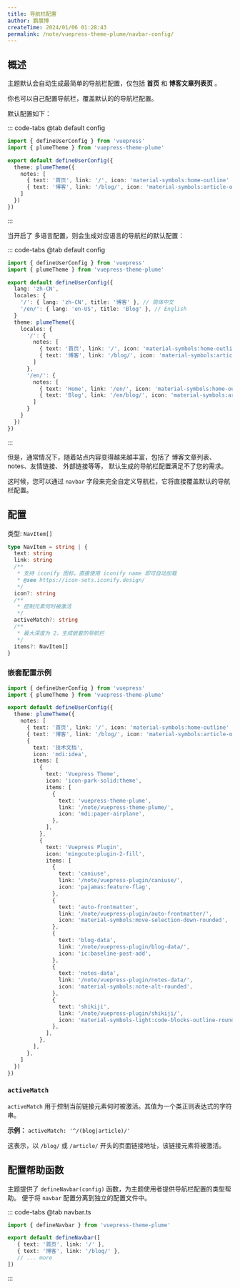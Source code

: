 ```yaml
---
title: 导航栏配置
author: 鹏展博
createTime: 2024/01/06 01:28:43
permalink: /note/vuepress-theme-plume/navbar-config/
---
```


## 概述

主题默认会自动生成最简单的导航栏配置，仅包括 **首页** 和 **博客文章列表页** 。

你也可以自己配置导航栏，覆盖默认的的导航栏配置。

默认配置如下：

::: code-tabs
@tab default config
```ts
import { defineUserConfig } from 'vuepress'
import { plumeTheme } from 'vuepress-theme-plume'

export default defineUserConfig({
  theme: plumeTheme({
    notes: [
      { text: '首页', link: '/', icon: 'material-symbols:home-outline' },
      { text: '博客', link: '/blog/', icon: 'material-symbols:article-outline' },
    ]
  })
})
```
:::

当开启了 多语言配置，则会生成对应语言的导航栏的默认配置：

::: code-tabs
@tab default config
```ts
import { defineUserConfig } from 'vuepress'
import { plumeTheme } from 'vuepress-theme-plume'

export default defineUserConfig({
  lang: 'zh-CN',
  locales: {
    '/': { lang: 'zh-CN', title: '博客' }, // 简体中文
    '/en/': { lang: 'en-US', title: 'Blog' }, // English
  }
  theme: plumeTheme({
    locales: {
      '/': {
        notes: [
          { text: '首页', link: '/', icon: 'material-symbols:home-outline' },
          { text: '博客', link: '/blog/', icon: 'material-symbols:article-outline' },
        ]
      },
      '/en/': {
        notes: [
          { text: 'Home', link: '/en/', icon: 'material-symbols:home-outline' },
          { text: 'Blog', link: '/en/blog/', icon: 'material-symbols:article-outline' },
        ]
      }
    }
  })
})
```
:::

但是，通常情况下，随着站点内容变得越来越丰富，包括了 博客文章列表、notes、友情链接、 外部链接等等，
默认生成的导航栏配置满足不了您的需求。

这时候，您可以通过 `navbar` 字段来完全自定义导航栏，它将直接覆盖默认的导航栏配置。

## 配置

类型: `NavItem[]`

```ts
type NavItem = string | {
  text: string
  link: string
  /**
   * 支持 iconify 图标，直接使用 iconify name 即可自动加载
   * @see https://icon-sets.iconify.design/
   */
  icon?: string
  /**
   * 控制元素何时被激活
   */
  activeMatch?: string
  /**
   * 最大深度为 2，生成嵌套的导航栏
   */
  items?: NavItem[]
}
```

### 嵌套配置示例

```ts
import { defineUserConfig } from 'vuepress'
import { plumeTheme } from 'vuepress-theme-plume'

export default defineUserConfig({
  theme: plumeTheme({
    notes: [
      { text: '首页', link: '/', icon: 'material-symbols:home-outline' },
      { text: '博客', link: '/blog/', icon: 'material-symbols:article-outline' },
      {
        text: '技术文档',
        icon: 'mdi:idea',
        items: [
          {
            text: 'Vuepress Theme',
            icon: 'icon-park-solid:theme',
            items: [
              {
                text: 'vuepress-theme-plume',
                link: '/note/vuepress-theme-plume/',
                icon: 'mdi:paper-airplane',
              },
            ],
          },
          {
            text: 'Vuepress Plugin',
            icon: 'mingcute:plugin-2-fill',
            items: [
              {
                text: 'caniuse',
                link: '/note/vuepress-plugin/caniuse/',
                icon: 'pajamas:feature-flag',
              },
              {
                text: 'auto-frontmatter',
                link: '/note/vuepress-plugin/auto-frontmatter/',
                icon: 'material-symbols:move-selection-down-rounded',
              },
              {
                text: 'blog-data',
                link: '/note/vuepress-plugin/blog-data/',
                icon: 'ic:baseline-post-add',
              },
              {
                text: 'notes-data',
                link: '/note/vuepress-plugin/notes-data/',
                icon: 'material-symbols:note-alt-rounded',
              },
              {
                text: 'shikiji',
                link: '/note/vuepress-plugin/shikiji/',
                icon: 'material-symbols-light:code-blocks-outline-rounded',
              },
            ],
          },
        ],
      },
    ]
  })
})
```

### `activeMatch`

`activeMatch` 用于控制当前链接元素何时被激活。其值为一个类正则表达式的字符串。

**示例：** `activeMatch: '^/(blog|article)/'`

这表示，以 `/blog/` 或 `/article/` 开头的页面链接地址，该链接元素将被激活。


## 配置帮助函数

主题提供了 `defineNavbar(config)` 函数，为主题使用者提供导航栏配置的类型帮助。
便于将 `navbar` 配置分离到独立的配置文件中。

::: code-tabs
@tab navbar.ts
```ts
import { defineNavbar } from 'vuepress-theme-plume'

export default defineNavbar([
   { text: '首页', link: '/' },
   { text: '博客', link: '/blog/' },
   // ... more
])
```
:::
